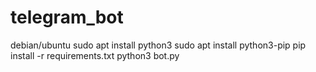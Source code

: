 # telegram_bot
debian/ubuntu
sudo apt install python3
sudo apt install python3-pip
pip install -r requirements.txt
python3 bot.py